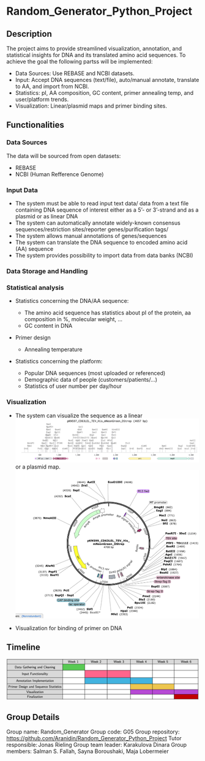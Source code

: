 # Random_Generator_Python_Project
## Description
The project aims to provide streamlined visualization, annotation, and statistical insights for DNA and its translated amino acid sequences.
To achieve the goal the following partss will be implemented:
* Data Sources: Use REBASE and NCBI datasets.
* Input: Accept DNA sequences (text/file), auto/manual annotate, translate to AA, and import from NCBI.
* Statistics: pI, AA composition, GC content, primer annealing temp, and user/platform trends.
* Visualization: Linear/plasmid maps and primer binding sites.
  
## Functionalities
### Data Sources
The data will be sourced from open datasets:
* REBASE
* NCBI (Human Refference Genome)

### Input Data
* The system must be able to read input text data/ data from a text file containing DNA sequence of interest either as a 5’- or 3’-strand and as a plasmid or as linear DNA
* The system can automatically annotate widely-known consensus sequences/restriction sites/reporter genes/purification tags/
* The system allows manual annotations of genes/sequences
* The system can translate the DNA sequence to encoded amino acid (AA) sequence
* The system provides possibility to import data from data banks (NCBI)

### Data Storage and Handling


### Statistical analysis
* Statistics concerning the DNA/AA sequence:
  * The amino acid sequence has statistics about pI of the protein, aa composition in %, molecular weight, …
  * GC content in DNA
* Primer design 
  * Annealing temperature

* Statistics concerning the platform:
  * Popular DNA sequences (most uploaded or referenced) 
  * Demographic data of people (customers/patients/…)
  * Statistics of user number per day/hour

### Visualization
* The system can visualize the sequence as a linear 
  ![Linear DNA map with annotations](linear_DNA_annot.png)
   or a plasmid map.
  ![Plasmid DNA map with annotations](plasmid_annot.png)
  
* Visualization for binding of primer on DNA
## Timeline
![Image off the project timeline](timeline.png)
## Group Details
Group name: Random_Generator
Group code: G05
Group repository: https://github.com/Aranidin/Random_Generator_Python_Project
Tutor responsible: Jonas Rieling
Group team leader: Karakulova Dinara
Group members: Salman S. Fallah, Sayna Boroushaki, Maja Lobermeier
